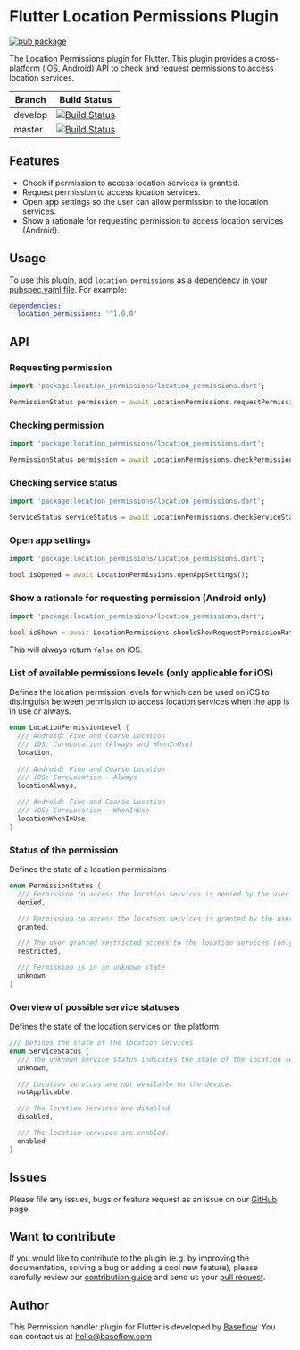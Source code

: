 # Flutter Location Permissions Plugin

[![pub package](https://img.shields.io/pub/v/location_permissions.svg)](https://pub.dartlang.org/packages/location_permissions)

The Location Permissions plugin for Flutter. This plugin provides a cross-platform (iOS, Android) API to check and request permissions to access location services.

Branch  | Build Status 
------- | ------------
develop | [![Build Status](https://travis-ci.com/BaseflowIT/flutter-permission-plugins.svg?branch=develop)](https://travis-ci.com/BaseflowIT/flutter-permission-plugins)
master  | [![Build Status](https://travis-ci.com/BaseflowIT/flutter-permission-plugins.svg?branch=master)](https://travis-ci.com/BaseflowIT/flutter-permission-plugins)

## Features

* Check if permission to access location services is granted.
* Request permission to access location services.
* Open app settings so the user can allow permission to the location services.
* Show a rationale for requesting permission to access location services (Android).

## Usage

To use this plugin, add `location_permissions` as a [dependency in your pubspec.yaml file](https://flutter.io/platform-plugins/). For example:

```yaml
dependencies:
  location_permissions: '^1.0.0'
```

## API

### Requesting permission

```dart
import 'package:location_permissions/location_permissions.dart';

PermissionStatus permission = await LocationPermissions.requestPermissions();
```

### Checking permission

```dart
import 'package:location_permissions/location_permissions.dart';

PermissionStatus permission = await LocationPermissions.checkPermissionStatus();
```

### Checking service status

```dart
import 'package:location_permissions/location_permissions.dart';

ServiceStatus serviceStatus = await LocationPermissions.checkServiceStatus();
```

### Open app settings

```dart
import 'package:location_permissions/location_permissions.dart';

bool isOpened = await LocationPermissions.openAppSettings();
```

### Show a rationale for requesting permission (Android only)

```dart
import 'package:location_permissions/location_permissions.dart';

bool isShown = await LocationPermissions.shouldShowRequestPermissionRationale();
```

This will always return `false` on iOS.

### List of available permissions levels (only applicable for iOS)

Defines the location permission levels for which can be used on iOS to distinguish between permission to access location services when the app is in use or always. 

```dart
enum LocationPermissionLevel {
  /// Android: Fine and Coarse Location
  /// iOS: CoreLocation (Always and WhenInUse)
  location,
  
  /// Android: Fine and Coarse Location
  /// iOS: CoreLocation - Always
  locationAlways,

  /// Android: Fine and Coarse Location
  /// iOS: CoreLocation - WhenInUse
  locationWhenInUse,
}
```

### Status of the permission

Defines the state of a location permissions

```dart
enum PermissionStatus {
  /// Permission to access the location services is denied by the user.
  denied,

  /// Permission to access the location services is granted by the user.
  granted,

  /// The user granted restricted access to the location services (only on iOS).
  restricted,

  /// Permission is in an unknown state
  unknown
}
```

### Overview of possible service statuses

Defines the state of the location services on the platform

```dart
/// Defines the state of the location services
enum ServiceStatus {
  /// The unknown service status indicates the state of the location services could not be determined.
  unknown,

  /// Location services are not available on the device.
  notApplicable,

  /// The location services are disabled.
  disabled,

  /// The location services are enabled.
  enabled
}
```

## Issues

Please file any issues, bugs or feature request as an issue on our [GitHub](https://github.com/BaseflowIT/flutter-permission-handlers/issues) page.

## Want to contribute

If you would like to contribute to the plugin (e.g. by improving the documentation, solving a bug or adding a cool new feature), please carefully review our [contribution guide](CONTRIBUTING.md) and send us your [pull request](https://github.com/BaseflowIT/flutter-permission-handlers/pulls).

## Author

This Permission handler plugin for Flutter is developed by [Baseflow](https://baseflow.com). You can contact us at <hello@baseflow.com>
